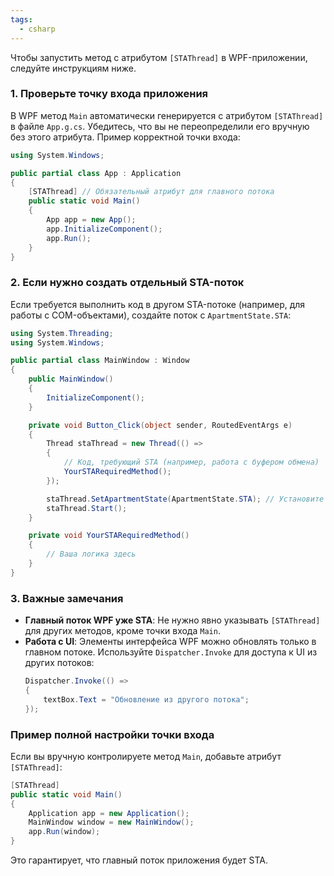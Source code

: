 ```yaml
---
tags:
  - csharp
---
```


Чтобы запустить метод с атрибутом `[STAThread]` в WPF-приложении, следуйте инструкциям ниже. 

### 1. **Проверьте точку входа приложения**
В WPF метод `Main` автоматически генерируется с атрибутом `[STAThread]` в файле `App.g.cs`. Убедитесь, что вы не переопределили его вручную без этого атрибута. Пример корректной точки входа:

```csharp
using System.Windows;

public partial class App : Application
{
    [STAThread] // Обязательный атрибут для главного потока
    public static void Main()
    {
        App app = new App();
        app.InitializeComponent();
        app.Run();
    }
}
```

### 2. **Если нужно создать отдельный STA-поток**
Если требуется выполнить код в другом STA-потоке (например, для работы с COM-объектами), создайте поток с `ApartmentState.STA`:

```csharp
using System.Threading;
using System.Windows;

public partial class MainWindow : Window
{
    public MainWindow()
    {
        InitializeComponent();
    }

    private void Button_Click(object sender, RoutedEventArgs e)
    {
        Thread staThread = new Thread(() =>
        {
            // Код, требующий STA (например, работа с буфером обмена)
            YourSTARequiredMethod();
        });

        staThread.SetApartmentState(ApartmentState.STA); // Установите STA для потока
        staThread.Start();
    }

    private void YourSTARequiredMethod()
    {
        // Ваша логика здесь
    }
}
```

### 3. **Важные замечания**
- **Главный поток WPF уже STA**: Не нужно явно указывать `[STAThread]` для других методов, кроме точки входа `Main`.
- **Работа с UI**: Элементы интерфейса WPF можно обновлять только в главном потоке. Используйте `Dispatcher.Invoke` для доступа к UI из других потоков:
  ```csharp
  Dispatcher.Invoke(() => 
  {
      textBox.Text = "Обновление из другого потока";
  });
  ```

### Пример полной настройки точки входа
Если вы вручную контролируете метод `Main`, добавьте атрибут `[STAThread]`:

```csharp
[STAThread]
public static void Main()
{
    Application app = new Application();
    MainWindow window = new MainWindow();
    app.Run(window);
}
```

Это гарантирует, что главный поток приложения будет STA.